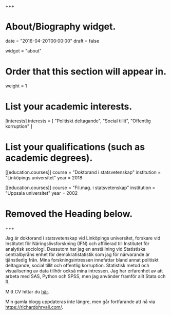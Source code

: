 +++
# About/Biography widget.

date = "2016-04-20T00:00:00"
draft = false

widget = "about"

# Order that this section will appear in.
weight = 1

# List your academic interests.
[interests]
  interests = [
    "Politiskt deltagande",
    "Social tillit",
    "Offentlig korruption"
  ]

# List your qualifications (such as academic degrees).
[[education.courses]]
  course = "Doktorand i statsvetenskap"
  institution = "Linköpings universitet"
  year = 2018

[[education.courses]]
  course = "Fil.mag. i statsvetenskap"
  institution = "Uppsala universitet"
  year = 2002

# Removed the Heading below.

+++

Jag är doktorand i statsvetenskap vid Linköpings universitet, forskare vid Institutet för Näringslivsforskning (IFN) och affilierad till Institutet för analytisk sociologi. Dessutom har jag en anställning vid Statistiska centralbyråns enhet för demokratistatistik som jag för närvarande är tjänstledig från. Mina forskningsintressen innefattar bland annat politiskt deltagande, social tillit och offentlig korruption. Statistisk metod och visualisering av data tillhör också mina intressen. Jag har erfarenhet av att arbeta med SAS, Python och SPSS, men jag använder framför allt Stata och R.

Mitt CV hittar du [här](/cv/cv_richard_ohrvall_sv.pdf).

Min gamla blogg uppdateras inte längre, men går fortfarande att nå via https://richardohrvall.com/. 

